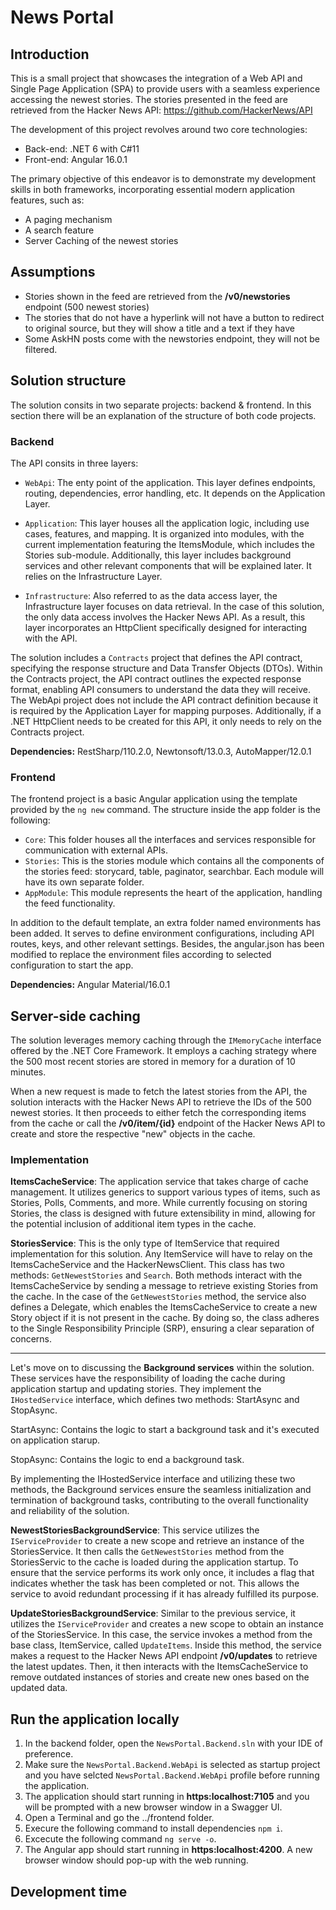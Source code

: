 # News Portal
## Introduction
This is a small project that showcases the integration of a Web API and Single Page Application (SPA) to provide users with a seamless experience accessing the newest stories. The stories presented in the feed are retrieved from the Hacker News API: https://github.com/HackerNews/API

The development of this project revolves around two core technologies:
* Back-end: .NET 6 with C#11
* Front-end: Angular 16.0.1

The primary objective of this endeavor is to demonstrate my development skills in both frameworks, incorporating essential modern application features, such as:

* A paging mechanism
* A search feature
* Server Caching of the newest stories

## Assumptions
* Stories shown in the feed are retrieved from the **/v0/newstories** endpoint (500 newest stories)
* The stories that do not have a hyperlink will not have a button to redirect to original source, but they will show a title and a text if they have
* Some AskHN posts come with the newstories endpoint, they will not be filtered.

## Solution structure
The solution consits in two separate projects: backend & frontend. In this section there will be an explanation of the structure of both code projects.

### Backend
The API consits in three layers: 
* `WebApi`: The enty point of the application. This layer defines endpoints, routing, dependencies, error handling, etc. It depends on the Application Layer.

* `Application`: This layer houses all the application logic, including use cases, features, and mapping. It is organized into modules, with the current implementation featuring the ItemsModule, which includes the Stories sub-module. Additionally, this layer includes background services and other relevant components that will be explained later. It relies on the Infrastructure Layer.
    
* `Infrastructure`: Also referred to as the data access layer, the Infrastructure layer focuses on data retrieval. In the case of this solution, the only data access involves the Hacker News API. As a result, this layer incorporates an HttpClient specifically designed for interacting with the API.

The solution includes a `Contracts` project that defines the API contract, specifying the response structure and Data Transfer Objects (DTOs).
Within the Contracts project, the API contract outlines the expected response format, enabling API consumers to understand the data they will receive. The WebApi project does not include the API contract definition because it is required by the Application Layer for mapping purposes. Additionally, if a .NET HttpClient needs to be created for this API, it only needs to rely on the Contracts project.

**Dependencies:** RestSharp/110.2.0, Newtonsoft/13.0.3, AutoMapper/12.0.1


### Frontend
The frontend project is a basic Angular application using the template provided by the `ng new` command. The structure inside the app folder is the following:

* `Core`: This folder houses all the interfaces and services responsible for communication with external APIs.
* `Stories`: This is the stories module which contains all the components of the stories feed: storycard, table, paginator, searchbar. Each module will have its own separate folder.
* `AppModule`: This module represents the heart of the application, handling the feed functionality.

In addition to the default template, an extra folder named environments has been added. It serves to define environment configurations, including API routes, keys, and other relevant settings. Besides, the angular.json has been modified to replace the environment files according to selected configuration to start the app. 

**Dependencies:** Angular Material/16.0.1

## Server-side caching
The solution leverages memory caching through the `IMemoryCache` interface offered by the .NET Core Framework. It employs a caching strategy where the 500 most recent stories are stored in memory for a duration of 10 minutes.

When a new request is made to fetch the latest stories from the API, the solution interacts with the Hacker News API to retrieve the IDs of the 500 newest stories. It then proceeds to either fetch the corresponding items from the cache or call the **/v0/item/{id}** endpoint of the Hacker News API to create and store the respective "new" objects in the cache.

### Implementation
**ItemsCacheService**: The application service that takes charge of cache management. It utilizes generics to support various types of items, such as Stories, Polls, Comments, and more. While currently focusing on storing Stories, the class is designed with future extensibility in mind, allowing for the potential inclusion of additional item types in the cache.

**StoriesService**: This is the only type of ItemService that required implementation for this solution. Any ItemService will have to relay on the ItemsCacheService and the HackerNewsClient. This class has two methods: `GetNewestStories` and `Search`. Both methods interact with the ItemsCacheService by sending a message to retrieve existing Stories from the cache.
In the case of the `GetNewestStories` method, the service also defines a Delegate, which enables the ItemsCacheService to create a new Story object if it is not present in the cache. By doing so, the class adheres to the Single Responsibility Principle (SRP), ensuring a clear separation of concerns.

<hr>

Let's move on to discussing the **Background services** within the solution. These services have the responsibility of loading the cache during application startup and updating stories. They implement the `IHostedService` interface, which defines two methods: StartAsync and StopAsync.

StartAsync: Contains the logic to start a background task and it's executed on application starup.

StopAsync: Contains the logic to end a background task.

By implementing the IHostedService interface and utilizing these two methods, the Background services ensure the seamless initialization and termination of background tasks, contributing to the overall functionality and reliability of the solution.

**NewestStoriesBackgroundService**: This service utilizes the `IServiceProvider` to create a new scope and retrieve an instance of the StoriesService. It then calls the `GetNewestStories` method from the StoriesServic to the cache is loaded during the application startup. To ensure that the service performs its work only once, it includes a flag that indicates whether the task has been completed or not. This allows the service to avoid redundant processing if it has already fulfilled its purpose.

**UpdateStoriesBackgroundService**: Similar to the previous service, it utilizes the `IServiceProvider` and creates a new scope to obtain an instance of the StoriesService. In this case, the service invokes a method from the base class, ItemService, called `UpdateItems`. Inside this method, the service makes a request to the Hacker News API endpoint **/v0/updates** to retrieve the latest updates. Then, it then interacts with the ItemsCacheService to remove outdated instances of stories and create new ones based on the updated data.

## Run the application locally
1. In the backend folder, open the `NewsPortal.Backend.sln` with your IDE of preference.
2. Make sure the `NewsPortal.Backend.WebApi` is selected as startup project and you have selcted `NewsPortal.Backend.WebApi` profile before running the application.
3. The application should start running in **https:localhost:7105** and you will be prompted with a new browser window in a Swagger UI.
4. Open a Terminal and go the ../frontend folder.
5. Execure the following command to install dependencies `npm i`.
6. Excecute the following command `ng serve -o`.
7. The Angular app should start running in **https:localhost:4200**. A new browser window should pop-up with the web running.    

## Development time
